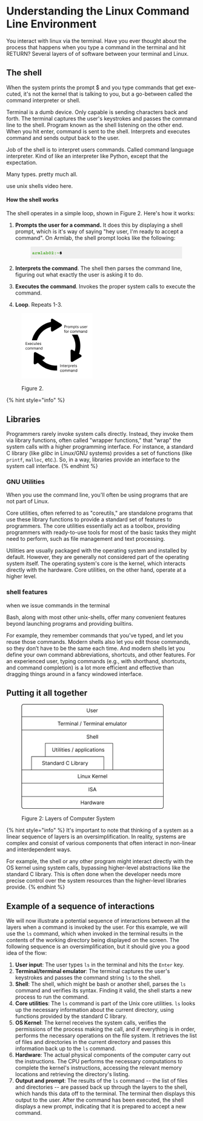# Understanding the Linux Command Line Environment

You interact with linux via the terminal. Have you ever thought about the process that happens when you type a command in the terminal and hit RETURN? Several layers of of software between your terminal and Linux.&#x20;

## The shell

When the system prints the prompt $ and you type commands that get exe- cuted, it's not the kernel that is talking to you, but a go-between called the command interpreter or shell.

Terminal is a dumb device. Only capable is sending characters back and forth.  The terminal captures the user's keystrokes and passes the command line to the shell. Program known as the shell listening on the other end. When you hit enter, command is sent to the shell. Interprets and executes command and sends output back to the user.&#x20;

Job of the shell is to interpret users commands. Called command language interpreter. Kind of like an interpreter like Python, except that the expectation.&#x20;

Many types. pretty much all.&#x20;

use unix shells video here.&#x20;

#### How the shell works

The shell operates in a simple loop, shown in Figure 2. Here's how it works:

1.  **Prompts the user for a command.** It does this by displaying a shell prompt, which is it's way of saying "hey user, I'm ready to accept a command". On Armlab, the shell prompt looks like the following:&#x20;

    <figure><img src="../.gitbook/assets/Screenshot 2023-04-25 at 3.08.46 PM.png" alt=""><figcaption></figcaption></figure>
2. **Interprets the command**. The shell then parses the command line, figuring out what exactly the user is asking it to do.&#x20;
3. **Executes the command**. Invokes the proper system calls to execute the command.&#x20;
4. **Loop**. Repeats 1-3.

<figure><img src="../.gitbook/assets/Group 12 (3).png" alt="" width="188"><figcaption><p>Figure 2.</p></figcaption></figure>

{% hint style="info" %}
## Libraries

Programmers rarely invoke system calls directly. Instead, they invoke them via library functions, often called "wrapper functions," that "wrap" the system calls with a higher programming interface. For instance, a standard C library (like _glibc_ in Linux/GNU systems) provides a set of functions (like `printf`, `malloc`, etc.). So, in a way, libraries provide an interface to the system call interface.
{% endhint %}



### GNU Utilities

When you use the command line, you'll often be using programs that are not part of Linux.&#x20;



Core utilities, often referred to as "coreutils," are standalone programs that use these library functions to provide a standard set of features to programmers. The core utilities essentially act as a toolbox, providing programmers with ready-to-use tools for most of the basic tasks they might need to perform, such as file management and text processing.&#x20;

Utilities are usually packaged with the operating system and installed by default. However, they are generally not considered part of the operating system itself. The operating system's core is the kernel, which interacts directly with the hardware. Core utilities, on the other hand, operate at a higher level.





### shell features

when we issue commands in the terminal

Bash, along with most other unix-shells, offer many convenient features beyond launching programs and providing builtins.&#x20;

&#x20;For example, they remember commands that you’ve typed, and let you reuse those commands. Modern shells also let you edit those commands, so they don’t have to be the same each time. And modern shells let you define your own command abbreviations, shortcuts, and other features. For an experienced user, typing commands (e.g., with shorthand, shortcuts, and command completion) is a lot more efficient and effective than dragging things around in a fancy windowed interface.



## Putting it all together





<figure><img src="../.gitbook/assets/image (1).png" alt="" width="375"><figcaption><p>Figure 2: Layers of Computer System</p></figcaption></figure>

{% hint style="info" %}
It's important to note that thinking of a system as a linear sequence of layers is an oversimplification. In reality, systems are complex and consist of various components that often interact in non-linear and interdependent ways.

For example, the shell or any other program might interact directly with the OS kernel using system calls, bypassing higher-level abstractions like the standard C library. This is often done when the developer needs more precise control over the system resources than the higher-level libraries provide.
{% endhint %}

## Example of a sequence of interactions&#x20;

We will now illustrate a potential sequence of interactions between all the layers when a command is invoked by the user. For this example, we will use the `ls` command, which when invoked in the terminal results in the contents of the working directory being displayed on the screen. The following sequence is an oversimplification, but it should give you a good idea of the flow:

1. **User input**: The user types `ls` in the terminal and hits the `Enter` key.
2. **Terminal/terminal emulator**: The terminal captures the user's keystrokes and passes the command string `ls` to the shell.&#x20;
3. **Shell**: The shell, which might be bash or another shell, parses the `ls` command and verifies its syntax. Finding it valid, the shell starts a new process to run the command.
4. **Core utilities**: The `ls` command is part of the Unix core utilities. `ls` looks up the necessary information about the current directory, using functions provided by the standard C library.
5. **OS Kernel**: The kernel receives the system calls, verifies the permissions of the process making the call, and if everything is in order, performs the necessary operations on the file system. It retrieves the list of files and directories in the current directory and passes this information back up to the `ls` command.
6. **Hardware**: The actual physical components of the computer carry out the instructions. The CPU performs the necessary computations to complete the kernel's instructions, accessing the relevant memory locations and retrieving the directory's listing.
7. **Output and prompt**: The results of the `ls` command -- the list of files and directories -- are passed back up through the layers to the shell, which hands this data off to the terminal. The terminal then displays this output to the user. After the command has been executed, the shell displays a new prompt, indicating that it is prepared to accept a new command.
